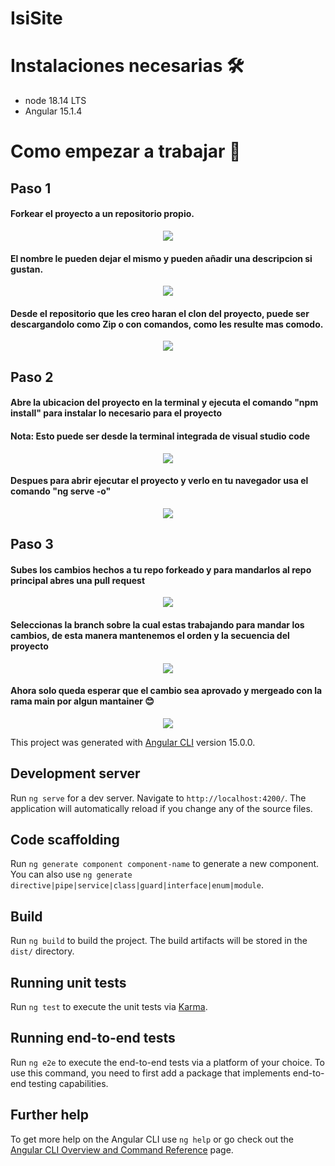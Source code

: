 # IsiSite

# Instalaciones necesarias 🛠

- node 18.14 LTS 
- Angular 15.1.4

# Como empezar a trabajar 🔨

## Paso 1

#### Forkear el proyecto a un repositorio propio.
<p align="center">
  <img src="https://i.gyazo.com/10bbe611800bb08ba4867d3e25292fcf.png"/>
</p>


#### El nombre le pueden dejar el mismo y pueden añadir una descripcion si gustan.
<p align="center">
  <img src="https://images-ext-2.discordapp.net/external/FQ5pvhYtszcYWXEvyx3tZnlHPNLaKqiIl26wEDSYSkE/https/i.gyazo.com/d2109f567383238b3d4d48836566650b.png"/>
</p>

#### Desde el repositorio que les creo haran el clon del proyecto, puede ser descargandolo como Zip o con comandos, como les resulte mas comodo.
<p align="center">
  <img src="https://user-images.githubusercontent.com/52982047/218383154-5e228454-72d3-4fc7-80fc-5cbd751f9b26.png"/>
</p>

## Paso 2
#### Abre la ubicacion del proyecto en la terminal y ejecuta el comando "npm install" para instalar lo necesario para el proyecto
#### Nota: Esto puede ser desde la terminal integrada de visual studio code 

<p align="center">
  <img src="https://user-images.githubusercontent.com/52982047/218387957-818f0a09-b9e8-46cf-a19a-b291e25705ec.png"/>
</p>

#### Despues para abrir ejecutar el proyecto y verlo en tu navegador usa el comando "ng serve -o"

<p align="center">
  <img src="https://user-images.githubusercontent.com/52982047/218388178-c8ced921-b0e6-45ef-b71a-eeca17c54901.png"/>
</p>


## Paso 3
#### Subes los cambios hechos a tu repo forkeado y para mandarlos al repo principal abres una pull request

<p align="center">
  <img src="https://user-images.githubusercontent.com/52982047/218385280-04201a46-a577-4776-9d56-b3f5034ca1e4.png"/>
</p>


#### Seleccionas la branch sobre la cual estas trabajando para mandar los cambios, de esta manera mantenemos el orden y la secuencia del proyecto

<p align="center">
  <img src="https://user-images.githubusercontent.com/52982047/218385536-b5a47bb6-168b-46d5-b81d-d8c296b3e486.png"/>
</p>

#### Ahora solo queda esperar que el cambio sea aprovado y mergeado con la rama main por algun mantainer 😊

<p align="center">
  <img src="https://media.tenor.com/Z4Ks69TQz0wAAAAi/hacker-pepe.gif"/>
</p>

This project was generated with [Angular CLI](https://github.com/angular/angular-cli) version 15.0.0.

## Development server

Run `ng serve` for a dev server. Navigate to `http://localhost:4200/`. The application will automatically reload if you change any of the source files.

## Code scaffolding

Run `ng generate component component-name` to generate a new component. You can also use `ng generate directive|pipe|service|class|guard|interface|enum|module`.

## Build

Run `ng build` to build the project. The build artifacts will be stored in the `dist/` directory.

## Running unit tests

Run `ng test` to execute the unit tests via [Karma](https://karma-runner.github.io).

## Running end-to-end tests

Run `ng e2e` to execute the end-to-end tests via a platform of your choice. To use this command, you need to first add a package that implements end-to-end testing capabilities.

## Further help

To get more help on the Angular CLI use `ng help` or go check out the [Angular CLI Overview and Command Reference](https://angular.io/cli) page.
